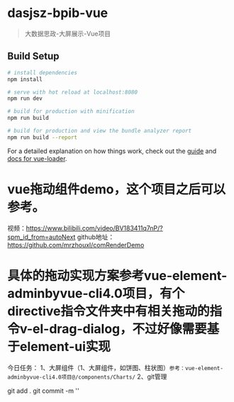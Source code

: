 # dasjsz-bpib-vue

> 大数据思政-大屏展示-Vue项目

## Build Setup

``` bash
# install dependencies
npm install

# serve with hot reload at localhost:8080
npm run dev

# build for production with minification
npm run build

# build for production and view the bundle analyzer report
npm run build --report
```

For a detailed explanation on how things work, check out the [guide](http://vuejs-templates.github.io/webpack/) and [docs for vue-loader](http://vuejs.github.io/vue-loader).


# vue拖动组件demo，这个项目之后可以参考。
视频：https://www.bilibili.com/video/BV183411q7nP/?spm_id_from=autoNext
github地址：https://github.com/mrzhouxl/comRenderDemo

# 具体的拖动实现方案参考vue-element-adminbyvue-cli4.0项目，有个directive指令文件夹中有相关拖动的指令v-el-drag-dialog，不过好像需要基于element-ui实现


今日任务：
1、大屏组件（1、大屏组件，如饼图、柱状图）`参考：vue-element-adminbyvue-cli4.0项目@/components/Charts/`
2、git管理


git add .
git commit -m ''
